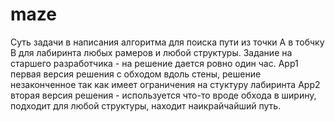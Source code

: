 # maze
Суть задачи в написания алгоритма для поиска пути из точки А в тобчку B для лабиринта любых рамеров и любой структуры.
Задание на старшего разработчика - на решение дается ровно один час.
Аpp1 первая версия решения с обходом вдоль стены, решение незаконченное так как имеет ограничения на стуктуру лабиринта
Аpp2 вторая версия решения - используется что-то вроде обхода в ширину, подходит для любой структуры, находит наикрайчайший путь.
